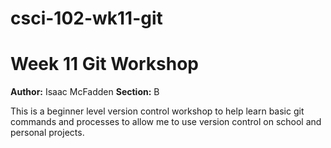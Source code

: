 # csci-102-wk11-git
# Week 11 Git Workshop
**Author:** Isaac McFadden
**Section:** B

This is a beginner level version control workshop to help learn basic git commands and processes to allow me to use version control on school and personal projects.